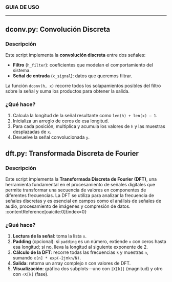 ### GUIA DE USO

---

## dconv.py: Convolución Discreta  

### Descripción  
Este script implementa la **convolución discreta** entre dos señales:  
- **Filtro** (`h_filter`): coeficientes que modelan el comportamiento del sistema.  
- **Señal de entrada** (`x_signal`): datos que queremos filtrar.  

La función `dconv(h, x)` recorre todos los solapamientos posibles del filtro sobre la señal y suma los productos para obtener la salida.

### ¿Qué hace?  
1. Calcula la longitud de la señal resultante como `len(h) + len(x) – 1`.  
2. Inicializa un arreglo de ceros de esa longitud.  
3. Para cada posición, multiplica y acumula los valores de `h` y las muestras desplazadas de `x`.  
4. Devuelve la señal convolucionada `y`.

## dft.py: Transformada Discreta de Fourier  

### Descripción  
Este script implementa la **Transformada Discreta de Fourier (DFT)**, una herramienta fundamental en el procesamiento de señales digitales que permite transformar una secuencia de valores en componentes de diferentes frecuencias. La DFT se utiliza para analizar la frecuencia de señales discretas y es esencial en campos como el análisis de señales de audio, procesamiento de imágenes y compresión de datos. :contentReference[oaicite:0]{index=0}

### ¿Qué hace?  
1. **Lectura de la señal**: toma la lista `x`.  
2. **Padding** (opcional): si `padding` es un número, extiende `x` con ceros hasta esa longitud; si no, lleva la longitud al siguiente exponente de 2.  
3. **Cálculo de la DFT**: recorre todas las frecuencias `k` y muestras `n`, sumando `x[n] * exp(-2jπkn/N)`.  
4. **Salida**: retorna un array complejo `X` con valores de DFT.  
5. **Visualización**: gráfica dos subplots—uno con `|X[k]|` (magnitud) y otro con `∠X[k]` (fase).